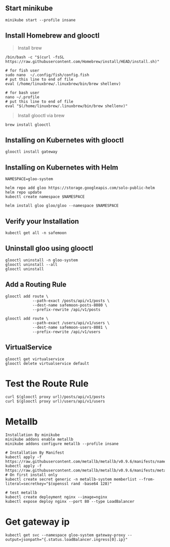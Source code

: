 ## Start minikube
```
minikube start --profile insane
```
## Install Homebrew and glooctl
> Install brew
```
/bin/bash -c "$(curl -fsSL https://raw.githubusercontent.com/Homebrew/install/HEAD/install.sh)"

# for fish user
sudo nano  ~/.config/fish/config.fish
# put this line to end of file
eval (/home/linuxbrew/.linuxbrew/bin/brew shellenv)

# for bash user
nano ~/.profile
# put this line to end of file
eval "$(/home/linuxbrew/.linuxbrew/bin/brew shellenv)"
```
> Install glooctl via brew
```
brew install glooctl
```

## Installing on Kubernetes with glooctl 
```
glooctl install gateway
```

## Installing on Kubernetes with Helm 
```
NAMESPACE=gloo-system

helm repo add gloo https://storage.googleapis.com/solo-public-helm
helm repo update
kubectl create namespace $NAMESPACE

helm install gloo gloo/gloo --namespace $NAMESPACE
```

## Verify your Installation 
```
kubectl get all -n safemoon

```

## Uninstall gloo using glooctl
```
glooctl uninstall -n gloo-system
glooctl uninstall --all
glooctl uninstall
```

## Add a Routing Rule
```
glooctl add route \
            --path-exact /posts/api/v1/posts \
            --dest-name safemoon-posts-8080 \
            --prefix-rewrite /api/v1/posts

glooctl add route \
            --path-exact /users/api/v1/users \
            --dest-name safemoon-users-8081 \
            --prefix-rewrite /api/v1/users
```

## VirtualService
```
glooctl get virtualservice
glooctl delete virtualservice default
```

# Test the Route Rule 
```
curl $(glooctl proxy url)/posts/api/v1/posts
curl $(glooctl proxy url)/users/api/v1/users
```

# Metallb
```
Installation By minikube
minikube addons enable metallb
minikube addons configure metallb --profile insane

# Installation By Manifest
kubectl apply -f https://raw.githubusercontent.com/metallb/metallb/v0.9.6/manifests/namespace.yaml
kubectl apply -f https://raw.githubusercontent.com/metallb/metallb/v0.9.6/manifests/metallb.yaml
# On first install only
kubectl create secret generic -n metallb-system memberlist --from-literal=secretkey="$(openssl rand -base64 128)"

# test metallb
kubectl create deployment nginx --image=nginx
kubectl expose deploy nginx --port 80 --type LoadBalancer
```

# Get gateway ip
```
kubectl get svc --namespace gloo-system gateway-proxy --output=jsonpath="{.status.loadBalancer.ingress[0].ip}"
```